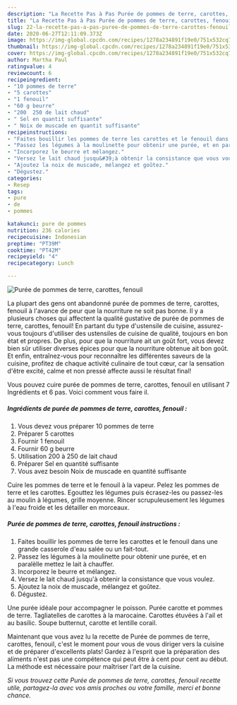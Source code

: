 ```yaml
---
description: "La Recette Pas à Pas Purée de pommes de terre, carottes, fenouil"
title: "La Recette Pas à Pas Purée de pommes de terre, carottes, fenouil"
slug: 22-la-recette-pas-a-pas-puree-de-pommes-de-terre-carottes-fenouil
date: 2020-06-27T12:11:09.373Z
image: https://img-global.cpcdn.com/recipes/1278a234891f19e0/751x532cq70/puree-de-pommes-de-terre-carottes-fenouil-photo-principale-de-la-recette.jpg
thumbnail: https://img-global.cpcdn.com/recipes/1278a234891f19e0/751x532cq70/puree-de-pommes-de-terre-carottes-fenouil-photo-principale-de-la-recette.jpg
cover: https://img-global.cpcdn.com/recipes/1278a234891f19e0/751x532cq70/puree-de-pommes-de-terre-carottes-fenouil-photo-principale-de-la-recette.jpg
author: Martha Paul
ratingvalue: 4
reviewcount: 6
recipeingredient:
- "10 pommes de terre"
- "5 carottes"
- "1 fenouil"
- "60 g beurre"
- "200  250 de lait chaud"
- " Sel en quantit suffisante"
- " Noix de muscade en quantit suffisante"
recipeinstructions:
- "Faites bouillir les pommes de terre les carottes et le fenouil dans une grande casserole d&#39;eau salée ou un fait-tout."
- "Passez les légumes à la moulinette pour obtenir une purée, et en paralèlle mettez le lait à chauffer."
- "Incorporez le beurre et mélangez."
- "Versez le lait chaud jusqu&#39;à obtenir la consistance que vous voulez."
- "Ajoutez la noix de muscade, mélangez et goûtez."
- "Dégustez."
categories:
- Resep
tags:
- pure
- de
- pommes

katakunci: pure de pommes 
nutrition: 236 calories
recipecuisine: Indonesian
preptime: "PT39M"
cooktime: "PT42M"
recipeyield: "4"
recipecategory: Lunch

---
```



![Purée de pommes de terre, carottes, fenouil](https://img-global.cpcdn.com/recipes/1278a234891f19e0/751x532cq70/puree-de-pommes-de-terre-carottes-fenouil-photo-principale-de-la-recette.jpg)

La plupart des gens ont abandonné purée de pommes de terre, carottes, fenouil à l'avance de peur que la nourriture ne soit pas bonne. Il y a plusieurs choses qui affectent la qualité gustative de purée de pommes de terre, carottes, fenouil! En partant du type d'ustensile de cuisine, assurez-vous toujours d'utiliser des ustensiles de cuisine de qualité, toujours en bon état et propres. De plus, pour que la nourriture ait un goût fort, vous devez bien sûr utiliser diverses épices pour que la nourriture obtenue ait bon goût. Et enfin, entraînez-vous pour reconnaître les différentes saveurs de la cuisine, profitez de chaque activité culinaire de tout cœur, car la sensation d'être excité, calme et non pressé affecte aussi le résultat final!

<!--inarticleads1-->

Vous pouvez cuire purée de pommes de terre, carottes, fenouil en utilisant 7 Ingrédients et 6 pas. Voici comment vous faire il.

##### Ingrédients de purée de pommes de terre, carottes, fenouil :

1. Vous devez vous préparer 10 pommes de terre
1. Préparer 5 carottes
1. Fournir 1 fenouil
1. Fournir 60 g beurre
1. Utilisation 200 à 250 de lait chaud
1. Préparer  Sel en quantité suffisante
1. Vous avez besoin  Noix de muscade en quantité suffisante


Cuire les pommes de terre et le fenouil à la vapeur. Pelez les pommes de terre et les carottes. Egouttez les légumes puis écrasez-les ou passez-les au moulin à légumes, grille moyenne. Rincer scrupuleusement les légumes à l&#39;eau froide et les détailler en morceaux. 

<!--inarticleads2-->

##### Purée de pommes de terre, carottes, fenouil instructions :

1. Faites bouillir les pommes de terre les carottes et le fenouil dans une grande casserole d&#39;eau salée ou un fait-tout.
1. Passez les légumes à la moulinette pour obtenir une purée, et en paralèlle mettez le lait à chauffer.
1. Incorporez le beurre et mélangez.
1. Versez le lait chaud jusqu&#39;à obtenir la consistance que vous voulez.
1. Ajoutez la noix de muscade, mélangez et goûtez.
1. Dégustez.


Une purée idéale pour accompagner le poisson. Purée carotte et pommes de terre. Tagliatelles de carottes à la marocaine. Carottes étuvées à l&#39;ail et au basilic. Soupe butternut, carotte et lentille corail. 

<!--inarticleads1-->

<p>
Maintenant que vous avez lu la recette de Purée de pommes de terre, carottes, fenouil, c'est le moment pour vous de vous diriger vers la cuisine et de préparer d'excellents plats! Gardez à l'esprit que la préparation des aliments n'est pas une compétence qui peut être à cent pour cent au début. La méthode est nécessaire pour maîtriser l'art de la cuisine.
</p>

<p>
<i>Si vous trouvez cette Purée de pommes de terre, carottes, fenouil recette utile, partagez-la avec vos amis proches ou votre famille, merci et bonne chance.</i>
</p>
